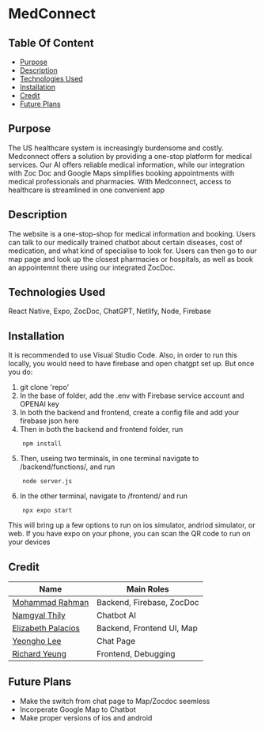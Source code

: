 # MedConnect

## Table Of Content

- [Purpose](#Purpose)
- [Description](#Description)
- [Technologies Used](#Technologies-Used)
- [Installation](#Installation)
- [Credit](#Credit)
- [Future Plans](#Future-Plans)

## Purpose
The US healthcare system is increasingly burdensome and costly. Medconnect offers a solution by providing a one-stop platform for medical services. Our AI offers reliable medical information, while our integration with Zoc Doc and Google Maps simplifies booking appointments with medical professionals and pharmacies. With Medconnect, access to healthcare is streamlined in one convenient app

## Description
The website is a one-stop-shop for medical information and booking. Users can talk to our medically trained chatbot about certain diseases, cost of medication, and what kind of specialise to look for. Users can then go to our map page and look up the closest pharmacies or hospitals, as well as book an appointemnt there using our integrated ZocDoc.


## Technologies Used
React Native, Expo, ZocDoc, ChatGPT, Netlify, Node, Firebase


## Installation
It is recommended to use Visual Studio Code. Also, in order to run this locally, you would need to have firebase and open chatgpt set up. But once you do:

1. git clone 'repo'
2. In the base of folder, add the .env with Firebase service account and OPENAI key
3. In both the backend and frontend, create a config file and add your firebase json here
4. Then in both the backend and frontend folder, run 
```
    npm install
```
5. Then, useing two terminals, in one terminal navigate to /backend/functions/, and run
```
    node server.js
```
6. In the other terminal, navigate to /frontend/ and run
```
    npx expo start
```
This will bring up a few options to run on ios simulator, andriod simulator, or web. If you have expo on your phone, you can scan the QR code to run on your devices


## Credit
| Name               | Main Roles|
|--------------------|-------------| 
| [Mohammad Rahman](https://github.com/mrahman4782)| Backend, Firebase, ZocDoc | 
| [Namgyal Thily](https://github.com/Namgyal9)     | Chatbot AI|
| [Elizabeth Palacios](https://github.com/elypalacios) | Backend, Frontend UI, Map|
| [Yeongho Lee](https://github.com/k205leeyh)| Chat Page| 
| [Richard Yeung](https://github.com/ryrichard)      | Frontend, Debugging | 

## Future Plans
- Make the switch from chat page to Map/Zocdoc seemless
- Incorperate Google Map to Chatbot
- Make proper versions of ios and android
